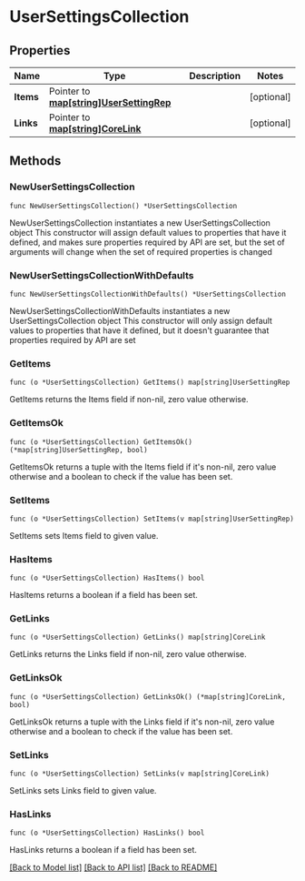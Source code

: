 # UserSettingsCollection

## Properties

Name | Type | Description | Notes
------------ | ------------- | ------------- | -------------
**Items** | Pointer to [**map[string]UserSettingRep**](UserSettingRep.md) |  | [optional] 
**Links** | Pointer to [**map[string]CoreLink**](CoreLink.md) |  | [optional] 

## Methods

### NewUserSettingsCollection

`func NewUserSettingsCollection() *UserSettingsCollection`

NewUserSettingsCollection instantiates a new UserSettingsCollection object
This constructor will assign default values to properties that have it defined,
and makes sure properties required by API are set, but the set of arguments
will change when the set of required properties is changed

### NewUserSettingsCollectionWithDefaults

`func NewUserSettingsCollectionWithDefaults() *UserSettingsCollection`

NewUserSettingsCollectionWithDefaults instantiates a new UserSettingsCollection object
This constructor will only assign default values to properties that have it defined,
but it doesn't guarantee that properties required by API are set

### GetItems

`func (o *UserSettingsCollection) GetItems() map[string]UserSettingRep`

GetItems returns the Items field if non-nil, zero value otherwise.

### GetItemsOk

`func (o *UserSettingsCollection) GetItemsOk() (*map[string]UserSettingRep, bool)`

GetItemsOk returns a tuple with the Items field if it's non-nil, zero value otherwise
and a boolean to check if the value has been set.

### SetItems

`func (o *UserSettingsCollection) SetItems(v map[string]UserSettingRep)`

SetItems sets Items field to given value.

### HasItems

`func (o *UserSettingsCollection) HasItems() bool`

HasItems returns a boolean if a field has been set.

### GetLinks

`func (o *UserSettingsCollection) GetLinks() map[string]CoreLink`

GetLinks returns the Links field if non-nil, zero value otherwise.

### GetLinksOk

`func (o *UserSettingsCollection) GetLinksOk() (*map[string]CoreLink, bool)`

GetLinksOk returns a tuple with the Links field if it's non-nil, zero value otherwise
and a boolean to check if the value has been set.

### SetLinks

`func (o *UserSettingsCollection) SetLinks(v map[string]CoreLink)`

SetLinks sets Links field to given value.

### HasLinks

`func (o *UserSettingsCollection) HasLinks() bool`

HasLinks returns a boolean if a field has been set.


[[Back to Model list]](../README.md#documentation-for-models) [[Back to API list]](../README.md#documentation-for-api-endpoints) [[Back to README]](../README.md)


